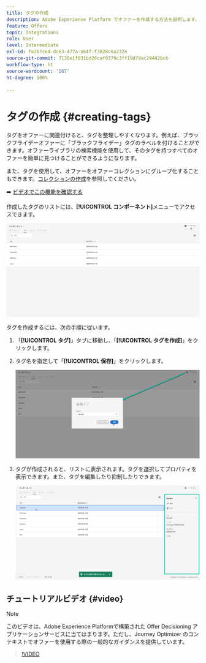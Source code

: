 ```yaml
---
title: タグの作成
description: Adobe Experience Platform でオファーを作成する方法を説明します。
feature: Offers
topic: Integrations
role: User
level: Intermediate
exl-id: fe2b7ce4-dc63-477a-a64f-f3828c6a232e
source-git-commit: 7138e1f031bd26caf9379c3ff19d79ac29442bc6
workflow-type: ht
source-wordcount: '167'
ht-degree: 100%

---
```


# タグの作成 {#creating-tags}

タグをオファーに関連付けると、タグを整理しやすくなります。例えば、ブラックフライデーオファーに「ブラックフライデー」タグのラベルを付けることができます。オファーライブラリの検索機能を使用して、そのタグを持つすべてのオファーを簡単に見つけることができるようになります。

また、タグを使用して、オファーをオファーコレクションにグループ化することもできます。[コレクションの作成](../offer-library/creating-collections.md)を参照してください。

➡️ [ビデオでこの機能を確認する](#video)

作成したタグのリストには、**[!UICONTROL コンポーネント]**&#x200B;メニューでアクセスできます。

![](../../assets/tags_list.png)

タグを作成するには、次の手順に従います。

1. 「**[!UICONTROL タグ]**」タブに移動し、「**[!UICONTROL タグを作成]**」をクリックします。

1. タグ名を指定して「**[!UICONTROL 保存]**」をクリックします。

   ![](../../assets/tags_create.png)

1. タグが作成されると、リストに表示されます。タグを選択してプロパティを表示できます。また、タグを編集したり抑制したりできます。

   ![](../../assets/tags_created.png)

## チュートリアルビデオ {#video}

>[!NOTE]
>
>このビデオは、Adobe Experience Platformで構築された Offer Decisioning アプリケーションサービスに当てはまります。ただし、Journey Optimizer のコンテキストでオファーを使用する際の一般的なガイダンスを提供しています。

>[!VIDEO](https://video.tv.adobe.com/v/329374?quality=12)
